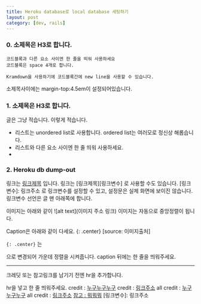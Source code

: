 ```yaml
---
title: Heroku database로 local database 세팅하기
layout: post
category: [dev, rails]
--- 
```


### 0. 소제목은 H3로 합니다.

    코드블록과 다른 요소 사이엔 한 줄을 띄워 사용하세요
    코드블록은 space 4개로 합니다.

    Kramdown을 사용하기에 코드블록간에 new line을 사용할 수 있습니다.
    

소제목사이에는 margin-top:4.5em이 설정되어있습니다.


### 1. 소제목은 H3로 합니다.
글은 그냥 적습니다. 이렇게 적습니다.

- 리스트는 unordered list로 사용합니다. ordered list는 여러모로 정신상 해롭습니다.
- 리스트와 다른 요소 사이엔 한 줄 띄워 사용하세요.
-

### 2. Heroku db dump-out

링크는 [링크제목](링크주소) 입니다.
링크는 [링크제목][링크변수] 로 사용할 수도 있습니다.
[링크변수]: 링크주소 
로 링크변수를 설정할 수 있고, 설정문은 실제 화면에 보이진 않습니다.
링크변수 선언은 글 맨 아래쪽에 합니다.

이미지는 아래와 같이
![alt text](이미지 주소 링크)
이미지는 자동으로 중앙정렬이 됩니다.

Caption은 아래와 같이 다세요.
{: .center}
[source: 이미지출처]

`{: .center}` 는 <p style="text-align:center;"></p> 으로 변경되어 가운데 정렬을 시켜줍니다.
caption 뒤에는 한 줄을 띄워주세요.

---
크레딧 또는 참고링크를 남기기 전엔 hr을 추가합니다.

hr을 넣고 한 줄 띄워주세요.
credit : [누구누구누구](링크주소)
credit : [링크주소](링크주소)
all credit : [누구누구누구](링크주소)
all credit : [링크주소](링크주소)
[참고 : 뭐뭐뭐](링크주소)
[링크변수]: 링크주소